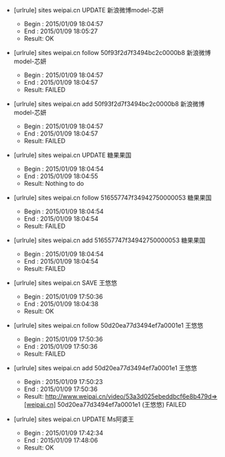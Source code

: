 * [urlrule] sites weipai.cn UPDATE 新浪微博model-芯妍


    * Begin : 2015/01/09 18:04:57
    * End   : 2015/01/09 18:05:27
    * Result: OK

* [urlrule] sites weipai.cn follow 50f93f2d7f3494bc2c0000b8 新浪微博model-芯妍


    * Begin : 2015/01/09 18:04:57
    * End   : 2015/01/09 18:04:57
    * Result: FAILED

* [urlrule] sites weipai.cn add 50f93f2d7f3494bc2c0000b8 新浪微博model-芯妍


    * Begin : 2015/01/09 18:04:57
    * End   : 2015/01/09 18:04:57
    * Result: FAILED

* [urlrule] sites weipai.cn UPDATE 糖果果国


    * Begin : 2015/01/09 18:04:54
    * End   : 2015/01/09 18:04:55
    * Result: Nothing to do

* [urlrule] sites weipai.cn follow 516557747f34942750000053 糖果果国


    * Begin : 2015/01/09 18:04:54
    * End   : 2015/01/09 18:04:54
    * Result: FAILED

* [urlrule] sites weipai.cn add 516557747f34942750000053 糖果果国


    * Begin : 2015/01/09 18:04:54
    * End   : 2015/01/09 18:04:54
    * Result: FAILED

* [urlrule] sites weipai.cn SAVE 王悠悠

    * Begin : 2015/01/09 17:50:36
    * End   : 2015/01/09 18:04:38
    * Result: OK

* [urlrule] sites weipai.cn follow 50d20ea77d3494ef7a0001e1 王悠悠

    * Begin : 2015/01/09 17:50:36
    * End   : 2015/01/09 17:50:36
    * Result: FAILED

* [urlrule] sites weipai.cn add 50d20ea77d3494ef7a0001e1 王悠悠

    * Begin : 2015/01/09 17:50:23
    * End   : 2015/01/09 17:50:36
    * Result: http://www.weipai.cn/video/53a3d025ebeddbcf6e8b479d=>[weipai.cn] 50d20ea77d3494ef7a0001e1 (王悠悠) FAILED

* [urlrule] sites weipai.cn UPDATE Ms阿婆王

    * Begin : 2015/01/09 17:42:34
    * End   : 2015/01/09 17:48:06
    * Result: OK

